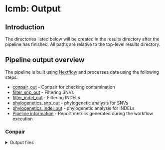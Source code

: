 # lcmb: Output

## Introduction

The directories listed below will be created in the results directory after the pipeline has finished. All paths are relative to the top-level results directory.


## Pipeline output overview

The pipeline is built using [Nextflow](https://www.nextflow.io/) and processes data using the following steps:

- [conpair_out](#conpair) - Conpair for checking contamination
- [filter_snp_out](#filter_snp) - Filtering SNVs
- [filter_indel_out](#filter_indel) - Filtering INDELs
- [phylogenetics_snp_out](#phylogenetics_snp) - phylogenetic analysis for SNVs
- [phylogenetics_indel_out](#phylogenetics_indel) - phylogenetic analysis for INDELs
- [Pipeline information](#pipeline-information) - Report metrics generated during the workflow execution

### Conpair

<details markdown="1">
<summary>Output files</summary>

- `conpair_out/`
  - `pileup/`
    - `sample_id.pileup`: gatk pileup file for the samples
    - `match_normal_id.pileup`: gatk pileup file for the match normal samples
  - `concordance.txt`: concordance score for all pairs of samples - match normal (if `with_match_normal==true`) and all sample pairs (if `with_match_normal==false`)
  - `contamination.txt`: contamination scores for all samples and their match normal (if applicable)
  - `conpair_filter.log`: log file containing information on which samples are filtered out and why
  - `sample_paths_contamination_filtered.tsv`: same format as input samplesheet but with all suspected problematic samples filtered out

### Filter SNVs

<details markdown="1">
<summary>Output files</summary>

- `filter_snp_out/`
  - `pdid/`
    - `*.hairpin.vcf.gz`: hairpin annotated vcf file
    - `*.hairpin.filter.vcf.gz`: vcf file with criteria defined by vcfilter.config file filtered out
    - `*.hairpin.filter.vcf.gz`: tabix index file for above filtered vcf
    - `*_snp_vaf.tsv`: VAF for all samples
    - `germline_ids.txt`: germline variants (this file is only generated if `with_match_normal==false`)
    - `somatic_ids.txt`: somatic variants (this file is only generated if `with_match_normal==false`)
    - `NR_bbinom_filtered.txt`: NR file (reads supporting variants) for all samples
    - `NV_bbinom_filtered.txt`: NV file (number of reads at variants) for all samples
    - `somatic_artefacts_filtered.bed`: loci that pass the germline exact test (if applicable) and the betabinomial test
    - `somatic_ids_rho.txt`: rho value for all variants and whether the variants are filtered out by the betabinomial test
    - `genotype_bin.txt`: binary genotype file for all variants (used for the downstream phylogenetic subworkflow)
    - `*.hairpin.filter.bbinom.vcf`: vcf file that has been filtered out by the beta-binomial test for artefacts
  - `sample_mutmat/`
    - `output/`
      - `SBS/`
        - `sample_mutmat.SBS*.all`: mutation matrices generated by sigprofiler matrix generator
    - `plots/`
      - `SBS/`
        - `*.pdf`: mutation spectra for the samples generated by sigprofiler plotting
      - `pkl/`
        - `*.pkl`: pickle file generated by sigprofiler plotting

### Filter INDELs

<details markdown="1">
<summary>Output files</summary>

- `filter_indel_out/`
  - `pdid/`
    - `*.filter.vcf.gz`: vcf file with criteria defined by vcfilter.config file filtered out
    - `*.filter.vcf.gz`: tabix index file for above filtered vcf
    - `*_indel_vaf.tsv`: VAF for all samples
    - `germline_ids.txt`: germline variants (this file is only generated if `with_match_normal==false`)
    - `somatic_ids.txt`: somatic variants (this file is only generated if `with_match_normal==false`)
    - `NR_bbinom_filtered.txt`: NR file (reads supporting variants) for all samples
    - `NV_bbinom_filtered.txt`: NV file (number of reads at variants) for all samples
    - `somatic_artefacts_filtered.bed`: loci that pass the germline exact test (if applicable) and the betabinomial test
    - `somatic_ids_rho.txt`: rho value for all variants and whether the variants are filtered out by the betabinomial test
    - `genotype_bin.txt`: binary genotype file for all variants (used for the downstream phylogenetic subworkflow)
    - `*.filter.bbinom.vcf`: vcf file that has been filtered out by the beta-binomial test for artefacts
  - `sample_mutmat/`
      - `output/`
        - `SBS/`
          - `sample_mutmat.SBS*.all`: mutation matrices generated by sigprofiler matrix generator
      - `plots/`
        - `SBS/`
          - `*.pdf`: mutation spectra for the samples generated by sigprofiler plotting
        - `pkl/`
          - `*.pkl`: pickle file generated by sigprofiler plotting

### Phylogenetics

<details markdown="1">
<summary>Output files</summary>

- `phylogenetics*_out/`
  - `pdid/`
    - `pdid.fasta`: fasta file for donor ID (generated using `genotype_bin`)
    - `pdid.fasta.log`: log file by MPBoot
    - `pdid.fasta.treefile`: tree topology by MPBoot
    - `pdid.muts_assigned_to_tree.txt`: tree with mutations assigned to its branches/nodes by treemut
    - `pdid.tree_with_branch_length.tree`: tree with adjusted branchlength by treemut
    - `pdid.tree_with_branch_length.pdf`: plotting tree with adjust branchlength by treemut
    - `matrix_by_branch/`: directory containing matrices generated by matrix_generator for each branch on the tree
  - `combined_matrices_by_branches/`
      - `combined_mutmat.SBS*.all`: mutation matrices for all the branches generated by sigprofiler matrix generator
      - `plots/`
        - `SBS/`
          - `*.pdf`: mutation spectra for the branches generated by sigprofiler plotting
        - `pkl/`
          - `*.pkl`: pickle file generated by sigprofiler plotting

### Pipeline information

<details markdown="1">
<summary>Output files</summary>

- `pipeline_info/`
  - Reports generated by Nextflow: `execution_report.html`, `execution_timeline.html`, `execution_trace.txt` and `pipeline_dag.dot`/`pipeline_dag.svg`.
  - Reports generated by the pipeline: `pipeline_report.html`, `pipeline_report.txt` and `software_versions.yml`. The `pipeline_report*` files will only be present if the `--email` / `--email_on_fail` parameter's are used when running the pipeline.
  - Reformatted samplesheet files used as input to the pipeline: `samplesheet.valid.csv`.
  - Parameters used by the pipeline run: `params.json`.

</details>

[Nextflow](https://www.nextflow.io/docs/latest/tracing.html) provides excellent functionality for generating various reports relevant to the running and execution of the pipeline. This will allow you to troubleshoot errors with the running of the pipeline, and also provide you with other information such as launch commands, run times and resource usage.
